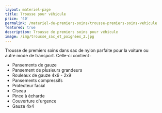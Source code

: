 ```yaml
---
layout: materiel-page
title: Trousse pour véhicule
price: '40'
permalink: /materiel-de-premiers-soins/trousse-premiers-soins-vehicule
featured: true
description: Trousse de premiers soins pour véhicule
image: /img/trousse_sac_et_poignées_2.jpg
---
```

Trousse de premiers soins dans sac de nylon parfaite pour la voiture ou autre mode de transport. Celle-ci contient : 

* Pansements de gauze 
* Pansement de plusieurs grandeurs 
* Rouleaux de gauze 4x9 - 2x9 
* Pansements compressifs 
* Protecteur facial
* Ciseau
* Pince à écharde
* Couverture d'urgence
* Gauze 4x4
